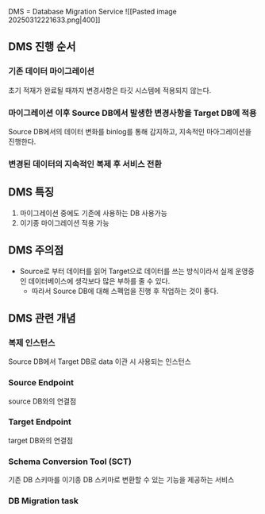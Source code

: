 DMS = Database Migration Service
![[Pasted image 20250312221633.png|400]]
## DMS 진행 순서
### 기존 데이터 마이그레이션
초기 적재가 완료될 때까지 변경사항은 타깃 시스템에 적용되지 않는다.
### 마이그레이션 이후 Source DB에서 발생한 변경사항을 Target DB에 적용
Source DB에서의 데이터 변화를 binlog를 통해 감지하고, 지속적인 마아그레이션을 진행한다.
### 변경된 데이터의 지속적인 복제 후 서비스 전환

## DMS 특징
1. 마이그레이션 중에도 기존에 사용하는 DB 사용가능
2. 이기종 마이그레이션 적용 가능
## DMS 주의점
- Source로 부터 데이터를 읽어 Target으로 데이터를 쓰는 방식이라서 실제 운영중인 데이터베이스에 생각보다 많은 부하를 줄 수 있다.
	- 따라서 Source DB에 대해 스펙업을 진행 후 작업하는 것이 좋다.
## DMS 관련 개념
### 복제 인스턴스
Source DB에서 Target DB로 data 이관 시 사용되는 인스턴스
### Source Endpoint
source DB와의 연결점
### Target Endpoint
target DB와의 연결점
### Schema Conversion Tool (SCT)
기존 DB 스키마를 이기종 DB 스키마로 변환할 수 있는 기능을 제공하는 서비스
### DB Migration task
